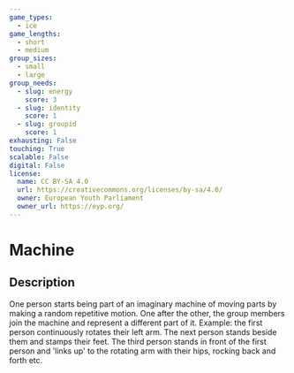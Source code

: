 ```yaml
---
game_types:
  - ice
game_lengths:
  - short
  - medium
group_sizes:
  - small
  - large
group_needs:
  - slug: energy
    score: 3
  - slug: identity
    score: 1
  - slug: groupid
    score: 1
exhausting: False
touching: True
scalable: False
digital: False
license:
  name: CC BY-SA 4.0
  url: https://creativecommons.org/licenses/by-sa/4.0/
  owner: European Youth Parliament
  owner_url: https://eyp.org/
---
```

# Machine

## Description
One person starts being part of an imaginary machine of moving parts by making a random repetitive motion. One after the other, the group members join the machine and represent a different part of it. Example: the first person continuously rotates their left arm. The next person stands beside them and stamps their feet. The third person stands in front of the first person and 'links up' to the rotating arm with their hips, rocking back and forth etc.
